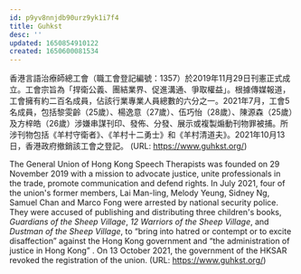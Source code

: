 ```yaml
---
id: p9yv8nnjdb90urz9yk1i7f4
title: Guhkst
desc: ''
updated: 1650854910122
created: 1650600081534
---
```

​香港言語治療師總工會（職工會登記編號：1357）於2019年11月29日刊憲正式成立。工會宗旨為「捍衛公義、團結業界、促進溝通、爭取權益」。根據傳媒報道，工會擁有約二百名成員，佔該行業專業人員總數的六分之一。2021年7月，工會5名成員，包括黎雯齡（25歲）、楊逸意（27歲）、伍巧怡（28歲）、陳源森（25歲）及方梓皓（26歲）涉嫌串謀刊印、發佈、分發、展示或複製煽動刊物罪被捕。所涉刊物包括《羊村守衛者》、《羊村十二勇士》和《羊村清道夫》。2021年10月13日，香港政府撤銷該工會之登記。
(URL: https://www.guhkst.org/)

The General Union of Hong Kong Speech Therapists was founded on 29 November 2019 with a mission to advocate justice, unite professionals in the trade, promote communication and defend rights. In July 2021, four of the union's former members, Lai Man-ling, Melody Yeung, Sidney Ng, Samuel Chan and Marco Fong were arrested by national security police. They were accused of publishing and distributing three children's books, _Guardians of the Sheep Village_, _12 Warriors of the Sheep Village_, and _Dustman of the Sheep Village_, to “bring into hatred or contempt or to excite disaffection” against the Hong Kong government and “the administration of justice in Hong Kong” .
On 13 October 2021, the government of the HKSAR revoked the registration of the union. (URL: https://www.guhkst.org/)
